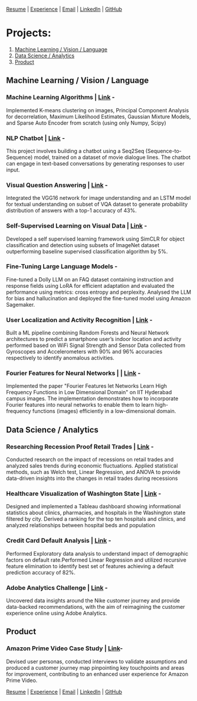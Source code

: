 [Resume](https://drive.google.com/file/d/1At305m3rSn5zuOt7-ZzUJ9BrtVHFJ1w4/view?usp=sharing) | [Experience](Experience.md#experience) | [Email](mailto:deepika.gonela@stonybrook.edu) | [LinkedIn](https://www.linkedin.com/in/deepika-gonela/) | [GitHub](https://github.com/gonelad)

# Projects:

1. [Machine Learning / Vision / Language ](#ml--cv--nlp)
2. [Data Science / Analytics](#data-science--analytics)
3. [Product](#product)


## Machine Learning / Vision / Language 

### Machine Learning Algorithms | [Link](https://github.com/hvarshita/ML-DL) - 
Implemented K-means clustering on images, Principal Component Analysis for decorrelation,
Maximum Likelihood Estimates, Gaussian Mixture Models, and Sparse Auto Encoder from scratch (using only Numpy, Scipy)

### NLP Chatbot | [Link](https://github.com/hvarshita/NLP-Chatbot) - 
This project involves building a chatbot using a Seq2Seq (Sequence-to-Sequence) model, trained on a dataset of movie dialogue lines. The chatbot can engage in text-based conversations by generating responses to user input. 

### Visual Question Answering | [Link](https://drive.google.com/file/d/1fJZF4Z2KjGWqF5kQmiOhMQ6RrxVxSqNK/view?usp=sharing) - 
Integrated the VGG16 network for image understanding and an LSTM model for textual understanding on subset of VQA dataset to generate probability distribution of answers with a top-1 accuracy of 43%.

### Self-Supervised Learning on Visual Data | [Link]() - 
Developed a self supervised learning framework using SimCLR for object classification and detection using subsets of ImageNet dataset outperforming baseline supervised classification algorithm by 5%.

### Fine-Tuning Large Language Models - 
Fine-tuned a Dolly LLM on an FAQ dataset containing instruction and response fields using LoRA for efficient adaptation and evaluated the performance using metrics: cross entropy and perplexity. Analysed the LLM for bias and hallucination and deployed the fine-tuned model using Amazon Sagemaker.

### User Localization and Activity Recognition | [Link](https://github.com/hvarshita/User-localisation-and-Activity-Recognition-1) - 
Built a ML pipeline combining Random Forests and Neural Network architectures to predict a smartphone user’s indoor location and activity performed based on WiFi Signal Strength and Sensor Data collected from Gyroscopes and Accelerometers with 90% and 96% accuracies respectively to identify anomalous activities.

### Fourier Features for Neural Networks | | [Link](https://github.com/hvarshita/Fourier-Features-for-MLPs) - 
Implemented the paper "Fourier Features let Networks Learn High Frequency Functions in Low Dimensional Domain" on IIT Hyderabad campus images. The implementation demonstrates how to incorporate Fourier features into neural networks to enable them to learn high-frequency functions (images) efficiently in a low-dimensional domain.


## Data Science / Analytics

### Researching Recession Proof Retail Trades | [Link](https://github.com/hvarshita/experimental-design) -
Conducted research on the impact of recessions on retail trades and analyzed sales trends during economic fluctuations. Applied statistical methods, such as Welch test, Linear Regression, and ANOVA to provide data-driven insights into the changes in retail trades during recessions

### Healthcare Visualization of Washington State | [Link](https://public.tableau.com/app/profile/neel.shah7110/viz/Healthcare_Universe_WA_State_Final/LandingPage) - 
Designed and implemented a Tableau dashboard showing informational statistics about clinics, pharmacies, and hospitals in the Washington state filtered by city. Derived a ranking for the top ten hospitals and clinics, and analyzed relationships between hospital beds and population

### Credit Card Default Analysis | [Link](https://drive.google.com/file/d/1PkDER3gHPs74d7vkSiKcBm216tJ-oG-C/view?usp=sharing) - 
Performed Exploratory data analysis to understand impact of demographic factors on default rate.Performed Linear Regression and utilized recursive feature elimination to identify best set of features achieving a default prediction accuracy of 82%.

### Adobe Analytics Challenge | [Link](https://github.com/hvarshita/Adobe-Analytics-Challenge) - 
Uncovered data insights around the Nike customer journey and provide data-backed recommendations, with the aim of reimagining the customer experience online using Adobe Analytics.

## Product 

### Amazon Prime Video Case Study | [Link](https://media.licdn.com/dms/document/media/C561FAQFWcWDL81fGRA/feedshare-document-pdf-analyzed/0/1625421848170?e=1696464000&v=beta&t=KhAR_wYlvNuQirgDzEZPH8KoV30hsAskJGbAvbv4sJY)- 
Devised user personas, conducted interviews to validate assumptions and produced a customer journey map pinpointing key touchpoints and areas for improvement, contributing to an enhanced user experience for Amazon Prime Video.


[Resume](https://drive.google.com/file/d/1At305m3rSn5zuOt7-ZzUJ9BrtVHFJ1w4/view?usp=sharing) | [Experience](experience.md#experience) | [Email](mailto:deepika.gonela@stonybrook.edu) | [LinkedIn](https://www.linkedin.com/in/deepika-gonela/) | [GitHub](https://github.com/gonelad)
